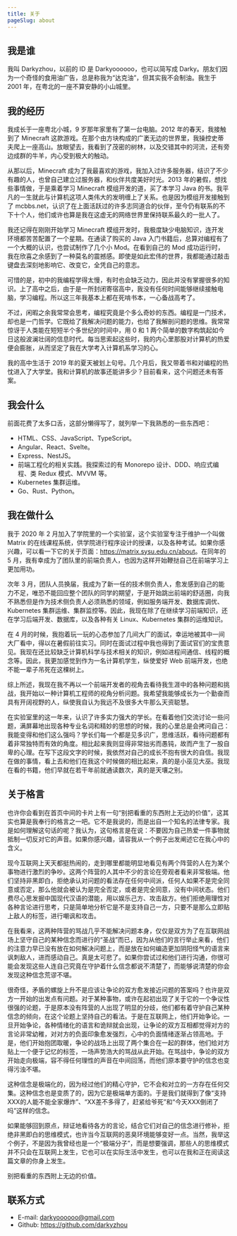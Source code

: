 ```yaml
---
title: 关于
pageSlug: about
---
```

## 我是谁

我叫 Darkyzhou，以前的 ID 是 Darkyoooooo，也可以简写成 Darky。朋友们因为一个奇怪的食用油广告，总是称我为“达克油”，但其实我不会制油。我生于 2001 年，在粤北的一座不算安静的小山城里。

## 我的经历

我成长于一座粤北小城，9 岁那年家里有了第一台电脑。2012 年的春天，我接触到了 Minecraft 这款游戏。在那个由方块构成的广袤无边的世界里，我操控史蒂夫爬上一座高山。放眼望去，我看到了茂密的树林，以及交错其中的河流，还有旁边成群的牛羊，内心受到极大的触动。

从那以后，Minecraft 成为了我最喜欢的游戏，我加入过许多服务器，结识了不少有趣的人，也曾自己建立过服务器，和伙伴共度美好时光。2013 年的暑假，想找些事情做，于是乘着学习 Minecraft 模组开发的道，买了本学习 Java 的书。我平凡的一生就此与计算机这项人类伟大的发明缠上了关系。也是因为模组开发接触到了 mcbbs.net，认识了在上面活跃过的许多志同道合的伙伴，至今仍有联系的不下十个人，他们或许也算是我在这虚无的网络世界里保持联系最久的一批人了。

我还记得在刚刚开始学习 Minecraft 模组开发时，我极度缺少电脑知识，连开发环境都苦苦配置了一个星期。在通读了购买的 Java 入门书籍后，总算对编程有了一个大概的认识，也尝试制作了几个小 Mod。在看到自己的 Mod 成功运行时，我在欣喜之余感到了一种莫名的震撼感。即使是如此宏伟的世界，我都能通过敲击键盘去深刻地影响它、改变它，全凭自己的意志。

可惜的是，初中的我编程学得太慢，有时也会缺乏动力，因此并没有掌握很多的知识。上了高中之后，由于是一所封闭寄宿高中，我没有任何时间能够继续接触电脑，学习编程。所以这三年我基本上都在死啃书本，一心备战高考了。

不过，闲暇之余我常常会思考，编程究竟是个多么奇妙的东西。编程是一门技术，却也是一门哲学。它既给了我解决问题的能力，也给了我解剖问题的思维。我常常惊讶于人类能在短短半个多世纪的时间中，用 0 和 1 两个简单的数字构筑起如今日这般波澜壮阔的信息时代。每当思索起这些时，我的内心里那股对计算机的热爱便会膨胀，从而坚定了我在大学考入计算机系学习的心。

我的高中生活于 2019 年的夏天被划上句号。几个月后，我又带着书和对编程的热忱进入了大学堂。我和计算机的故事还能讲多少？目前看来，这个问题还未有答案。

## 我会什么

前面花费了太多口舌，这部分懒得写了，就列举一下我熟悉的一些东西吧：

* HTML、CSS、JavaScript、TypeScript。
* Angular、React、Svelte。
* Express、NestJS。
* 前端工程化的相关实践。我探索过的有 Monorepo 设计、DDD、响应式编程、类 Redux 模式、MVVM 等。
* Kubernetes 集群运维。
* Go、Rust、Python。

## 我在做什么

我于 2020 年 2 月加入了学院里的一个实验室，这个实验室专注于维护一个叫做 Matrix 的在线课程系统，供学院进行程序设计的授课，以及各种考试。如果你感兴趣，可以看一下它的关于页面：<https://matrix.sysu.edu.cn/about>。在同年的 5 月，我有幸成为了团队里的前端负责人，也因为这样开始鞭挞自己在前端学习上更加用功。

次年 3 月，团队人员换届，我成为了新一任的技术侧负责人，愈发感到自己的能力不足，唯恐不能回应整个团队的同学的期望，于是开始跳出前端的舒适圈，向我不熟悉但是作为技术侧负责人必须熟悉的领域，例如服务端开发、数据库调优、Kubernetes 集群运维、集群监控等。因此，我现在除了在继续学习前端知识，还在学习后端开发、数据库，以及各种有关 Linux、Kubernetes 集群的运维知识。

在 4 月的时候，我抱着玩一玩的心态参加了几间大厂的面试，幸运地被其中一间大厂看中，得以在暑假前往实习。同时在面试过程中我也得到了面试官们的宝贵意见。我现在还比较缺乏计算机科学与技术相关的知识，例如进程间通信、线程的概念等。因此，我更加感觉到作为一名计算机学生，纵使爱好 Web 前端开发，也绝不能一辈子吊死在这棵树上。

综上所述，我现在我不再以一个前端开发者的视角去看待我生涯中的各种问题和挑战，我开始以一种计算机工程师的视角分析问题。我希望我能够成长为一个勤奋而具有开阔视野的人，纵使我自认为我远不及很多大牛那么天资聪慧。

在实验室里的这一年来，认识了许多实力强大的学长。在看着他们交流讨论一些问题，满屏幕地出现各种专业名词和精妙的思想的时候，我的心里总是会拷问自己：我能变得和他们这么强吗？学长们每一个都是见多识广，思维活跃，看待问题都有着非常独特而有效的角度。相比起来我则显得非常拙劣而愚钝，故而产生了一股自卑的心理。在写下这段文字的时候，我依然对自己的成长不抱有很大的自信。我现在做的事情，看上去和他们在我这个时候做的相比起来，真的是小巫见大巫。我现在看的书籍，他们早就在若干年前就通读数次，真的是天壤之别。

## 关于格言

也许你会看到在首页中间的卡片上有一句“别把看重的东西附上无边的价值”，这其实也算是我奉行的格言之一吧。它不是我说的，而是出自一个知名的法律专家。我是如何理解这句话的呢？我认为，这句格言是在说：不要因为自己热爱一件事物就抵制一切反对它的声音。如果你感兴趣，请容我从一个例子出发阐述它在我心中的含义。

现今互联网上天天都挺热闹的，走到哪里都能明显地看见有两个阵营的人在为某个事物进行激烈的争吵。这两个阵营的人其中不少的言论在旁观者看来非常极端。他们坚持非黑即白，拒绝承认对问题的看法存在任何中间派，任何人如果不是完全同意或否定，那么他就会被认为是完全否定，或者是完全同意，没有中间状态。他们费尽心思发掘中国现代汉语的潜能，用以娱乐己方、攻击敌方。他们拒绝用理性对各种言论进行思考，只是简单地分析它是不是支持自己一方，只要不是那么立即贴上敌人的标签，进行嘲讽和攻击。

在我看来，这两种阵营的骂战几乎不能解决问题本身，仅仅是双方为了在互联网战场上坚守自己的某种信念而进行的“圣战”而已，因为从他们的言行举止来看，他们的注意力早已没有放在如何解决问题上，而是放在如何编造更加阴阳怪气的语言来讽刺敌人，进而感动自己。真是太可悲了。如果你尝试过和他们进行沟通，你很可能会发现这些人连自己究竟在守护着什么信念都说不清楚了，而能够说清楚的你会发现这种信念荒谬不堪。

很奇怪，矛盾的螺旋上升不是应该让争论的双方愈发接近问题的答案吗？也许是双方一开始的出发点有问题。对于某种事物，或许在起初出现了关于它的一个争议性很强的论题，于是原本没有阵营的人出现了明显的分歧，他们都有着守护自己某种信念的倾向，在这个论题上坚持自己的看法。于是在互联网上，他们开始争论。一旦开始争论，各种情绪化的语言和诡辩就会出现，让争论的双方互相都觉得对方的言论非常幼稚，对对方的负面印象愈发强烈，心中的负面情绪逐渐占领高地。于是，他们开始抱团取暖，争论的战场上出现了两个集合在一起的群体，他们给对方贴上一个便于记忆的标签，一场声势浩大的骂战从此开始。在骂战中，争论的双方开始走向极端，容不得任何理性的声音在中间回荡，而他们原本要守护的信念也变得污浊不堪。

这种信念是极端化的，因为经过他们的精心守护，它不会和对立的一方存在任何交集。这种信念也是变质了的，因为它是极端单方面的。于是我们就得到了像“支持XXX的人能不能全家爆炸”、“XX差不多得了，赶紧给爷死”和“今天XXX倒闭了吗”这样的信念。

如果能够回到原点，辩证地看待各方的言论，结合它们对自己的信念进行修补，拒绝非黑即白的思维模式，也许当今互联网的恶臭环境能够变好一点。当然，我举这个例子，不是因为我曾经也是一个“极端分子”，而是想要强调，那些人的思维模式并不只会在互联网上发生，它也可以在实际生活中发生，也可以在我和正在阅读这篇文章的你身上发生。

别把看重的东西附上无边的价值。

## 联系方式

* E-mail: darkyoooooo@gmail.com
* Github: <https://github.com/darkyzhou>
